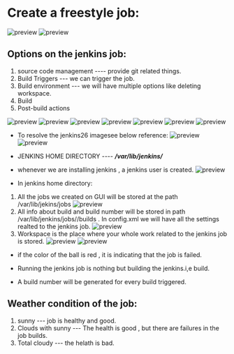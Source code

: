 # Create a freestyle job:
![preview](../images/jenkins18.png)
![preview](../images/jenkins19.png)


## Options on the jenkins job:
1. source code management  ---- provide git related things.
2. Build Triggers          ---  we can trigger the job.
3. Build environment      --- we will have multiple options like deleting workspace.
4. Build 
5. Post-build actions

![preview](../images/jenkins21.png)
![preview](../images/jenkins20.png)
![preview](../images/jenkins22.png)
![preview](../images/jenkins23.png)
![preview](../images/jenkins24.png)
![preview](../images/jenkins25.png)
![preview](../images/jenkins26.png)
* To resolve the jenkins26 imagesee below reference:
![preview](../images/jenkins27.png)
![preview](../images/jenkins28.png)

* JENKINS HOME DIRECTORY ---- ___/var/lib/jenkins/___
* whenever we are installing jenkins , a jenkins user is created.
![preview](../images/jenkins29.png)

* In jenkins home directory:
1. All the jobs we created on GUI will be stored at the path /var/lib/jekins/jobs
![preview](../images/jenkins30.png)
2. All info about  build and build number will be stored in path /var/lib/jenkins/jobs/<jobname>/builds . In config.xml we will have all the settings realted to the jenkins job.
![preview](../images/jenkins31.png)
3. Workspace is the place where your whole work related to the jenkins job is stored.
![preview](../images/jenkins32.png)
![preview](../images/jenkins33.png)

* if the color of the ball is red , it is indicating that the job is failed.

* Running the jenkins job is nothing but building the jenkins.i,e build.
* A build number will be generated for every build triggered.

## Weather condition of the job:
1. sunny --- job is healthy and good.
2. Clouds with sunny   --- The health is good , but there are failures in the job builds.   
3. Total cloudy  --- the helath is bad.